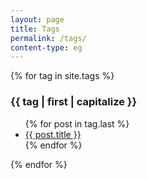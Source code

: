 ```yaml
---
layout: page
title: Tags
permalink: /tags/
content-type: eg
---
```


<style>
.category-content a {
    text-decoration: none;
    color: #4183c4;
}

.category-content a:hover {
    text-decoration: underline;
    color: #4183c4;
}
</style>

<div>
    {% for tag in site.tags %}
    <div>
        <h3 id="{{ tag | first }}">{{ tag | first | capitalize }}</h3>
        <ul>
        {% for post in tag.last %}
            <li><a href="{{post.url}}">{{ post.title }}</a></li>
        {% endfor %}
        </ul>
    </div>
    {% endfor %}
    <br/>
    <br/>
</div>

